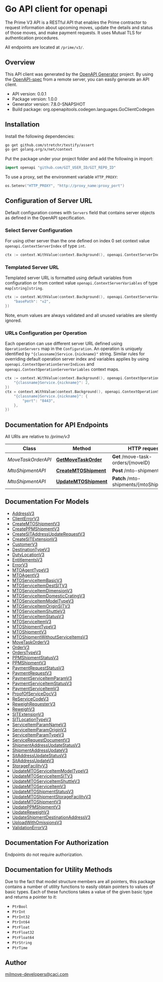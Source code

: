 # Go API client for openapi

The Prime V3 API is a RESTful API that enables the Prime contractor to request
information about upcoming moves, update the details and status of those moves,
and make payment requests. It uses Mutual TLS for authentication procedures.

All endpoints are located at `/prime/v3/`.


## Overview
This API client was generated by the [OpenAPI Generator](https://openapi-generator.tech) project.  By using the [OpenAPI-spec](https://www.openapis.org/) from a remote server, you can easily generate an API client.

- API version: 0.0.1
- Package version: 1.0.0
- Generator version: 7.8.0-SNAPSHOT
- Build package: org.openapitools.codegen.languages.GoClientCodegen

## Installation

Install the following dependencies:

```sh
go get github.com/stretchr/testify/assert
go get golang.org/x/net/context
```

Put the package under your project folder and add the following in import:

```go
import openapi "github.com/GIT_USER_ID/GIT_REPO_ID"
```

To use a proxy, set the environment variable `HTTP_PROXY`:

```go
os.Setenv("HTTP_PROXY", "http://proxy_name:proxy_port")
```

## Configuration of Server URL

Default configuration comes with `Servers` field that contains server objects as defined in the OpenAPI specification.

### Select Server Configuration

For using other server than the one defined on index 0 set context value `openapi.ContextServerIndex` of type `int`.

```go
ctx := context.WithValue(context.Background(), openapi.ContextServerIndex, 1)
```

### Templated Server URL

Templated server URL is formatted using default variables from configuration or from context value `openapi.ContextServerVariables` of type `map[string]string`.

```go
ctx := context.WithValue(context.Background(), openapi.ContextServerVariables, map[string]string{
	"basePath": "v2",
})
```

Note, enum values are always validated and all unused variables are silently ignored.

### URLs Configuration per Operation

Each operation can use different server URL defined using `OperationServers` map in the `Configuration`.
An operation is uniquely identified by `"{classname}Service.{nickname}"` string.
Similar rules for overriding default operation server index and variables applies by using `openapi.ContextOperationServerIndices` and `openapi.ContextOperationServerVariables` context maps.

```go
ctx := context.WithValue(context.Background(), openapi.ContextOperationServerIndices, map[string]int{
	"{classname}Service.{nickname}": 2,
})
ctx = context.WithValue(context.Background(), openapi.ContextOperationServerVariables, map[string]map[string]string{
	"{classname}Service.{nickname}": {
		"port": "8443",
	},
})
```

## Documentation for API Endpoints

All URIs are relative to */prime/v3*

Class | Method | HTTP request | Description
------------ | ------------- | ------------- | -------------
*MoveTaskOrderAPI* | [**GetMoveTaskOrder**](docs/MoveTaskOrderAPI.md#getmovetaskorder) | **Get** /move-task-orders/{moveID} | getMoveTaskOrder
*MtoShipmentAPI* | [**CreateMTOShipment**](docs/MtoShipmentAPI.md#createmtoshipment) | **Post** /mto-shipments | createMTOShipment
*MtoShipmentAPI* | [**UpdateMTOShipment**](docs/MtoShipmentAPI.md#updatemtoshipment) | **Patch** /mto-shipments/{mtoShipmentID} | updateMTOShipment


## Documentation For Models

 - [AddressV3](docs/AddressV3.md)
 - [ClientErrorV3](docs/ClientErrorV3.md)
 - [CreateMTOShipmentV3](docs/CreateMTOShipmentV3.md)
 - [CreatePPMShipmentV3](docs/CreatePPMShipmentV3.md)
 - [CreateSITAddressUpdateRequestV3](docs/CreateSITAddressUpdateRequestV3.md)
 - [CreateSITExtensionV3](docs/CreateSITExtensionV3.md)
 - [CustomerV3](docs/CustomerV3.md)
 - [DestinationTypeV3](docs/DestinationTypeV3.md)
 - [DutyLocationV3](docs/DutyLocationV3.md)
 - [EntitlementsV3](docs/EntitlementsV3.md)
 - [ErrorV3](docs/ErrorV3.md)
 - [MTOAgentTypeV3](docs/MTOAgentTypeV3.md)
 - [MTOAgentV3](docs/MTOAgentV3.md)
 - [MTOServiceItemBasicV3](docs/MTOServiceItemBasicV3.md)
 - [MTOServiceItemDestSITV3](docs/MTOServiceItemDestSITV3.md)
 - [MTOServiceItemDimensionV3](docs/MTOServiceItemDimensionV3.md)
 - [MTOServiceItemDomesticCratingV3](docs/MTOServiceItemDomesticCratingV3.md)
 - [MTOServiceItemModelTypeV3](docs/MTOServiceItemModelTypeV3.md)
 - [MTOServiceItemOriginSITV3](docs/MTOServiceItemOriginSITV3.md)
 - [MTOServiceItemShuttleV3](docs/MTOServiceItemShuttleV3.md)
 - [MTOServiceItemStatusV3](docs/MTOServiceItemStatusV3.md)
 - [MTOServiceItemV3](docs/MTOServiceItemV3.md)
 - [MTOShipmentTypeV3](docs/MTOShipmentTypeV3.md)
 - [MTOShipmentV3](docs/MTOShipmentV3.md)
 - [MTOShipmentWithoutServiceItemsV3](docs/MTOShipmentWithoutServiceItemsV3.md)
 - [MoveTaskOrderV3](docs/MoveTaskOrderV3.md)
 - [OrderV3](docs/OrderV3.md)
 - [OrdersTypeV3](docs/OrdersTypeV3.md)
 - [PPMShipmentStatusV3](docs/PPMShipmentStatusV3.md)
 - [PPMShipmentV3](docs/PPMShipmentV3.md)
 - [PaymentRequestStatusV3](docs/PaymentRequestStatusV3.md)
 - [PaymentRequestV3](docs/PaymentRequestV3.md)
 - [PaymentServiceItemParamV3](docs/PaymentServiceItemParamV3.md)
 - [PaymentServiceItemStatusV3](docs/PaymentServiceItemStatusV3.md)
 - [PaymentServiceItemV3](docs/PaymentServiceItemV3.md)
 - [ProofOfServiceDocV3](docs/ProofOfServiceDocV3.md)
 - [ReServiceCodeV3](docs/ReServiceCodeV3.md)
 - [ReweighRequesterV3](docs/ReweighRequesterV3.md)
 - [ReweighV3](docs/ReweighV3.md)
 - [SITExtensionV3](docs/SITExtensionV3.md)
 - [SITLocationTypeV3](docs/SITLocationTypeV3.md)
 - [ServiceItemParamNameV3](docs/ServiceItemParamNameV3.md)
 - [ServiceItemParamOriginV3](docs/ServiceItemParamOriginV3.md)
 - [ServiceItemParamTypeV3](docs/ServiceItemParamTypeV3.md)
 - [ServiceRequestDocumentV3](docs/ServiceRequestDocumentV3.md)
 - [ShipmentAddressUpdateStatusV3](docs/ShipmentAddressUpdateStatusV3.md)
 - [ShipmentAddressUpdateV3](docs/ShipmentAddressUpdateV3.md)
 - [SitAddressUpdateStatusV3](docs/SitAddressUpdateStatusV3.md)
 - [SitAddressUpdateV3](docs/SitAddressUpdateV3.md)
 - [StorageFacilityV3](docs/StorageFacilityV3.md)
 - [UpdateMTOServiceItemModelTypeV3](docs/UpdateMTOServiceItemModelTypeV3.md)
 - [UpdateMTOServiceItemSITV3](docs/UpdateMTOServiceItemSITV3.md)
 - [UpdateMTOServiceItemShuttleV3](docs/UpdateMTOServiceItemShuttleV3.md)
 - [UpdateMTOServiceItemV3](docs/UpdateMTOServiceItemV3.md)
 - [UpdateMTOShipmentStatusV3](docs/UpdateMTOShipmentStatusV3.md)
 - [UpdateMTOShipmentStorageFacilityV3](docs/UpdateMTOShipmentStorageFacilityV3.md)
 - [UpdateMTOShipmentV3](docs/UpdateMTOShipmentV3.md)
 - [UpdatePPMShipmentV3](docs/UpdatePPMShipmentV3.md)
 - [UpdateReweighV3](docs/UpdateReweighV3.md)
 - [UpdateShipmentDestinationAddressV3](docs/UpdateShipmentDestinationAddressV3.md)
 - [UploadWithOmissionsV3](docs/UploadWithOmissionsV3.md)
 - [ValidationErrorV3](docs/ValidationErrorV3.md)


## Documentation For Authorization

Endpoints do not require authorization.


## Documentation for Utility Methods

Due to the fact that model structure members are all pointers, this package contains
a number of utility functions to easily obtain pointers to values of basic types.
Each of these functions takes a value of the given basic type and returns a pointer to it:

* `PtrBool`
* `PtrInt`
* `PtrInt32`
* `PtrInt64`
* `PtrFloat`
* `PtrFloat32`
* `PtrFloat64`
* `PtrString`
* `PtrTime`

## Author

milmove-developers@caci.com

